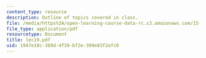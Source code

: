 ```yaml
---
content_type: resource
description: Outline of topics covered in class.
file: /media/https%3A/open-learning-course-data-rc.s3.amazonaws.com/15-024-applied-economics-for-managers-summer-2004/1947e10c369d4f39bf2e399e83f2efc0_lec19.pdf
file_type: application/pdf
resourcetype: Document
title: lec19.pdf
uid: 1947e10c-369d-4f39-bf2e-399e83f2efc0
---
```

